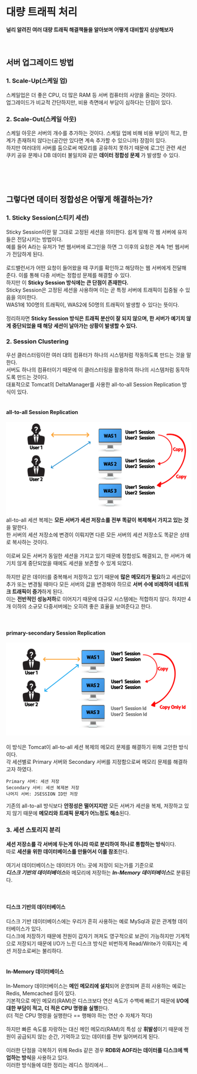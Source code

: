 # 대량 트래픽 처리
**널리 알려진 여러 대량 트래픽 해결책들을 알아보며 어떻게 대비할지 상상해보자**
<br/>
<br/>
<br/>

## 서버 업그레이드 방법
### 1. Scale-Up(스케일 업)
스케일업은 더 좋은 CPU, 더 많은 RAM 등 서버 컴퓨터의 사양을 올리는 것이다.  
업그레이드가 비교적 간단하지만, 비용 측면에서 부담이 심하다는 단점이 있다.

### 2. Scale-Out(스케일 아웃)
스케일 아웃은 서버의 개수를 추가하는 것이다. 스케일 업에 비해 비용 부담이 적고, 한계가 존재하지 않다는(공간만 있다면 계속 추가할 수 있으니까) 장점이 있다.  
하지만 여러대의 서버를 둠으로써 메모리를 공유하지 못하기 때문에 로그인 관련 세션 쿠키 공유 문제나 DB 데이터 불일치와 같은 **데이터 정합성 문제** 가 발생할 수 있다.

<br/>
<br/>
<br/>

## 그렇다면 데이터 정합성은 어떻게 해결하는가?
### 1. Sticky Session(스티키 세션)
Sticky Session이란 말 그대로 고정된 세션을 의미한다. 쉽게 말해 각 웹 서버에 유저들은 전담시키는 방법이다.  
예를 들어 A라는 유저가 1번 웹서버에 로그인을 하면 그 이후의 요청은 계속 1번 웹서버가 전담하게 된다.  
<br>
로드밸런서가 어떤 요청이 들어왔을 때 쿠키를 확인하고 해당하는 웹 서버에게 전달해 준다. 이를 통해 다중 서버는 정합성 문제를 해결할 수 있다.  
하지만 이 **Sticky Session 방식에는 큰 단점이 존재한다.**
<br>
Sticky Session은 고정된 세션을 사용하며 이는 곧 특정 서버에 트래픽이 집중될 수 있음을 의미한다.  
WAS1에 100명의 트래픽이, WAS2에 50명의 트래픽이 발생할 수 있다는 뜻이다.  
<br>
정리하자면 **Sticky Session 방식은 트래픽 분산이 잘 되지 않으며, 한 서버가 예기치 않게 중단되었을 때 해당 세션이 날아가는 상황이 발생할 수 있다.**

### 2. Session Clustering
우선 클러스터링이란 여러 대의 컴퓨터가 하나의 시스템처럼 작동하도록 만드는 것을 말한다.  
서버도 하나의 컴퓨터이기 때문에 이 클러스터링을 활용하여 하나의 시스템처럼 동작하도록 만드는 것이다.  
대표적으로 Tomcat의 DeltaManager를 사용한 all-to-all Session Replication 방식이 있다.  
<br>

#### all-to-all Session Replication  

![all-to-allSessionReplication](../resource/all-to-allSessionReplication.png)
<br>
all-to-all 세션 복제는 **모든 서버가 세션 저장소를 전부 똑같이 복제해서 가지고 있는 것**을 말한다.  
한 서버의 세션 저장소에 변경이 이뤄지면 다른 모든 서버의 세션 저장소도 똑같은 상태로 복사하는 것이다.  
<br>
이로써 모든 서버가 동일한 세션을 가지고 있기 때문에 정합성도 해결되고, 한 서버가 예기치 않게 중단되었을 때에도 세션을 보존할 수 있게 되었다.  
<br>
하지만 같은 데이터를 중복해서 저장하고 있기 때문에 **많은 메모리가 필요**하고 세션값이 추가 또는 변경될 때마다 모든 서버의 값을 변경해야 하므로 **서버 수에 비례하여 네트워크 트래픽이 증가**하게 된다.  
이는 **전반적인 성능저하**로 이어지기 때문에 대규모 시스템에는 적합하지 않다. 하지만 4개 이하의 소규모 다중서버에는 오히려 좋은 효율을 보여준다고 한다.  
<br>
<br>
#### primary-secondary Session Replication

![primary-secondarySessionReplication](../resource/primary-secondary.png)  
<br>
이 방식은 Tomcat이 all-to-all 세션 복제의 메모리 문제를 해결하기 위해 고안한 방식이다.  
각 세션별로 Primary 서버와 Secondary 서버를 지정함으로써 메모리 문제를 해결하고자 하였다.

    Primary 서버: 세션 저장
    Secondary 서버: 세션 복제본 저장
    나머지 서버: JSESSION ID만 저장

기존의 all-to-all 방식보다 **안정성은 떨어지지만** 모든 서버가 세션을 복제, 저장하고 있지 않기 때문에 **메모리와 트래픽 문제가 어느정도 해소**된다.  

### 3. 세션 스토리지 분리
**세션 저장소를 각 서버에 두는게 아니라 따로 분리하여 하나로 통합하는 방식**이다.  
따로 **세션을 위한 데이터베이스를 만들어서 이를 참조**한다.  
<br>
여기서 데이터베이스는 데이터가 어느 곳에 저장이 되는가를 기준으로  
***디스크 기반의 데이터베이스***와 메모리에 저장하는 ***In-Memory 데이터베이스***로 분류된다.  
<br>
<br>
#### 디스크 기반의 데이터베이스
디스크 기반 데이터베이스에는 우리가 흔히 사용하는 예로 MySql과 같은 관계형 데이터베이스가 있다.  
디스크에 저장하기 때문에 전원이 갑자기 꺼져도 영구적으로 보관이 가능하지만 기계적으로 저장되기 때문에 I/O가 느린 디스크 방식은 비번하게 Read/Write가 이뤄지는 세션 저장소로써는 불리하다.  
<br>

#### In-Memory 데이터베이스
In-Memory 데이터베이스는 **메인 메모리에 설치**되어 운영되며 흔히 사용하는 예로는 Redis, Memcached 등이 있다.  
기본적으로 메인 메모리(RAM)은 디스크보다 연산 속도가 수백배 빠르기 때문에 **I/O에 대한 부담이 적고, 더 적은 CPU 명령을 실행**한다.  
(더 적은 CPU 명령을 실행한다 == 행해야 하는 연산 수 자체가 적다)  
<br>
하지만 빠른 속도를 자랑하는 대신 메인 메모리(RAM)의 특성 상 **휘발성**이기 때문에 전원이 공급되지 않는 순간, 기억하고 있는 데이터를 전부 잃어버리게 된다.  
<br>
이러한 단점을 극복하기 위해 Redis 같은 경우 **RDB와 AOF라는 데이터를 디스크에 백업하는 방식**을 사용하고 있다.  
이러한 방식들에 대한 정리는 레디스 정리에서...